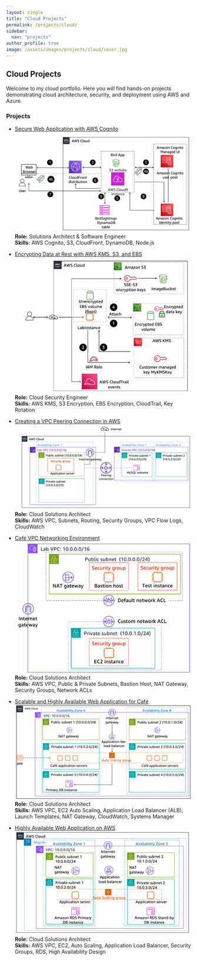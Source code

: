 ```yaml
---
layout: single
title: "Cloud Projects"
permalink: /projects/cloud/
sidebar:
  nav: "projects"
author_profile: true
image: /assets/images/projects/cloud/cover.jpg
---
```


## Cloud Projects

Welcome to my cloud portfolio. Here you will find hands-on projects demonstrating cloud architecture, security, and deployment using AWS and Azure.

### Projects

- [Secure Web Application with AWS Cognito](/projects/cloud/cognito-auth/)  
  ![Cognito Auth](/assets/images/projects/cloud/cognito-auth/image15.png)  
  **Role:** Solutions Architect & Software Engineer  
  **Skills:** AWS Cognito, S3, CloudFront, DynamoDB, Node.js  

- [Encrypting Data at Rest with AWS KMS, S3, and EBS](/projects/cloud/aws-encryption/)  
  ![AWS Encryption](/assets/images/projects/cloud/aws-encryption/image16.png)  
  **Role:** Cloud Security Engineer  
  **Skills:** AWS KMS, S3 Encryption, EBS Encryption, CloudTrail, Key Rotation  

- [Creating a VPC Peering Connection in AWS](/projects/cloud/vpc-peering/)  
  ![VPC Peering](/assets/images/projects/cloud/vpc-peering/image1.png)  
  **Role:** Cloud Solutions Architect  
  **Skills:** AWS VPC, Subnets, Routing, Security Groups, VPC Flow Logs, CloudWatch  

- [Café VPC Networking Environment](/projects/cloud/vpc-networking/)  
  ![Café VPC](/assets/images/projects/cloud/vpc-networking/image8.png)  
  **Role:** Cloud Solutions Architect  
  **Skills:** AWS VPC, Public & Private Subnets, Bastion Host, NAT Gateway, Security Groups, Network ACLs  

- [Scalable and Highly Available Web Application for Café](/projects/cloud/cafe-autoscaling/)  
  ![Café Auto Scaling](/assets/images/projects/cloud/cafe-autoscaling/image8.png)  
  **Role:** Cloud Solutions Architect  
  **Skills:** AWS VPC, EC2 Auto Scaling, Application Load Balancer (ALB), Launch Templates, NAT Gateway, CloudWatch, Systems Manager  

- [Highly Available Web Application on AWS](/projects/cloud/high-availability-app/)  
  ![High Availability App](/assets/images/projects/cloud/high-availability-app/image7.png)  
  **Role:** Cloud Solutions Architect  
  **Skills:** AWS VPC, EC2, Auto Scaling, Application Load Balancer, Security Groups, RDS, High Availability Design  
